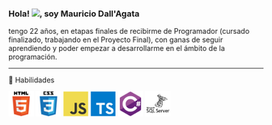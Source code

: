 ### Hola! <img src="https://raw.githubusercontent.com/MartinHeinz/MartinHeinz/master/wave.gif" width="30px">, soy Mauricio Dall'Agata

tengo 22 años, en etapas finales de recibirme de Programador (cursado finalizado, trabajando en el Proyecto Final), con ganas de seguir aprendiendo y poder empezar a desarrollarme en el ámbito de la programación. 

---

🧰 Habilidades

<img src="https://github.com/devicons/devicon/blob/master/icons/html5/html5-original-wordmark.svg" alt="HTML5 Logo" width="50" height="50">  <img src="https://github.com/devicons/devicon/blob/master/icons/css3/css3-original-wordmark.svg" alt="CSS3 Logo" width="50" height="50">  <img src="https://github.com/devicons/devicon/blob/master/icons/javascript/javascript-original.svg" alt="JavaScript Logo" width="50" height="50">  <img src="https://github.com/devicons/devicon/blob/master/icons/typescript/typescript-original.svg" alt="TypeScript Logo" width="50" height="50">  <img src="https://github.com/devicons/devicon/blob/master/icons/csharp/csharp-original.svg" alt="C# Logo" width="50" height="50">  <img src="https://github.com/devicons/devicon/blob/master/icons/microsoftsqlserver/microsoftsqlserver-plain-wordmark.svg" alt="SQL Server Logo" width="50" height="50"> 



<!--
Here are some ideas to get you started:

- 🔭 I’m currently working on ...
- 🌱 I’m currently learning ...
- 👯 I’m looking to collaborate on ...
- 🤔 I’m looking for help with ...
- 💬 Ask me about ...
- 📫 How to reach me: ...
- ⚡ Fun fact: ...
-->
